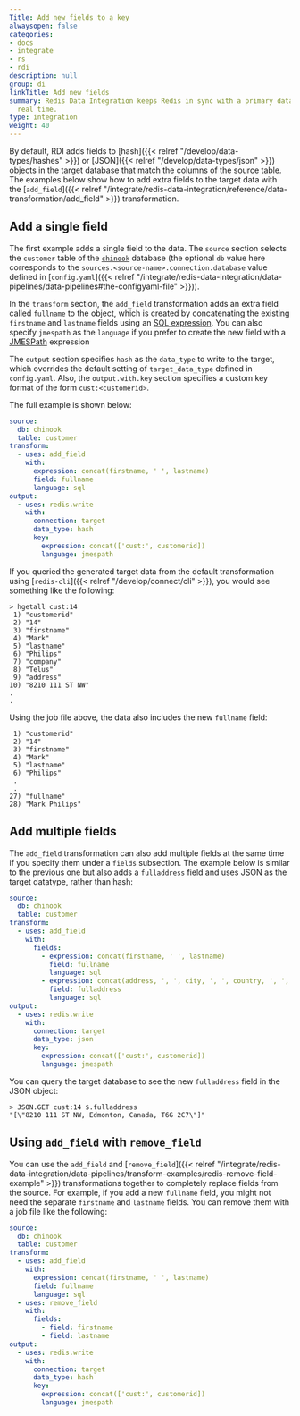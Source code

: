 ```yaml
---
Title: Add new fields to a key
alwaysopen: false
categories:
- docs
- integrate
- rs
- rdi
description: null
group: di
linkTitle: Add new fields
summary: Redis Data Integration keeps Redis in sync with a primary database in near
  real time.
type: integration
weight: 40
---
```


By default, RDI adds fields to
[hash]({{< relref "/develop/data-types/hashes" >}}) or
[JSON]({{< relref "/develop/data-types/json" >}}) objects in the target
database that match the columns of the source table.
The examples below show how to add extra fields to the target data with the
[`add_field`]({{< relref "/integrate/redis-data-integration/reference/data-transformation/add_field" >}}) transformation.

## Add a single field

The first example adds a single field to the data.
The `source` section selects the `customer` table of the
[`chinook`](https://github.com/Redislabs-Solution-Architects/rdi-quickstart-postgres)
database (the optional `db` value here corresponds to the
`sources.<source-name>.connection.database` value defined in
[`config.yaml`]({{< relref "/integrate/redis-data-integration/data-pipelines/data-pipelines#the-configyaml-file" >}})).

In the `transform` section, the `add_field` transformation adds an extra field called `fullname`
to the object, which is created by concatenating the existing `firstname` and `lastname` fields using
an [SQL expression](https://www.simplilearn.com/tutorials/sql-tutorial/concat-function-in-sql).
You can also specify `jmespath` as the `language` if you prefer to create the new
field with a [JMESPath](https://jmespath.org/) expression

The `output` section specifies `hash` as the `data_type` to write to the target, which
overrides the default setting of `target_data_type` defined in `config.yaml`. Also, the
`output.with.key` section specifies a custom key format of the form `cust:<customerid>`.

The full example is shown below:

```yaml
source:
  db: chinook
  table: customer
transform:
  - uses: add_field
    with:
      expression: concat(firstname, ' ', lastname)
      field: fullname
      language: sql
output:
  - uses: redis.write
    with:
      connection: target
      data_type: hash
      key:
        expression: concat(['cust:', customerid])
        language: jmespath
```

If you queried the generated target data from the default transformation
using [`redis-cli`]({{< relref "/develop/connect/cli" >}}), you would
see something like the following:

```
> hgetall cust:14
 1) "customerid"
 2) "14"
 3) "firstname"
 4) "Mark"
 5) "lastname"
 6) "Philips"
 7) "company"
 8) "Telus"
 9) "address"
10) "8210 111 ST NW"
.
.
```

Using the job file above, the data also includes the new `fullname` field:

```
 1) "customerid"
 2) "14"
 3) "firstname"
 4) "Mark"
 5) "lastname"
 6) "Philips"
 .
 .
27) "fullname"
28) "Mark Philips"
```

## Add multiple fields

The `add_field` transformation can also add multiple fields at the same time
if you specify them under a `fields` subsection. The example below is similar
to the previous one but also adds a `fulladdress` field and uses JSON as the
target datatype, rather than hash: 

```yaml
source:
  db: chinook
  table: customer
transform:
  - uses: add_field
    with:
      fields:
        - expression: concat(firstname, ' ', lastname)
          field: fullname
          language: sql
        - expression: concat(address, ', ', city, ', ', country, ', ', postalcode)
          field: fulladdress
          language: sql
output:
  - uses: redis.write
    with:
      connection: target
      data_type: json
      key:
        expression: concat(['cust:', customerid])
        language: jmespath
```

You can query the target database to see the new `fulladdress` field in
the JSON object:

```
> JSON.GET cust:14 $.fulladdress
"[\"8210 111 ST NW, Edmonton, Canada, T6G 2C7\"]"
```

## Using `add_field` with `remove_field`

You can use the `add_field` and
[`remove_field`]({{< relref "/integrate/redis-data-integration/data-pipelines/transform-examples/redis-remove-field-example" >}})
transformations together to completely replace fields from the source. For example,
if you add a new `fullname` field, you might not need the separate `firstname` and
`lastname` fields. You can remove them with a job file like the following:

```yaml
source:
  db: chinook
  table: customer
transform:
  - uses: add_field
    with:
      expression: concat(firstname, ' ', lastname)
      field: fullname
      language: sql
  - uses: remove_field
    with:
      fields:
        - field: firstname
        - field: lastname
output:
  - uses: redis.write
    with:
      connection: target
      data_type: hash
      key:
        expression: concat(['cust:', customerid])
        language: jmespath
```
